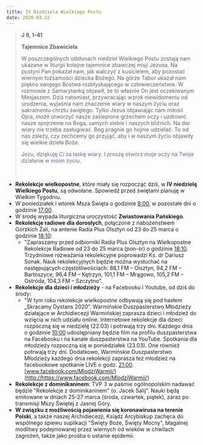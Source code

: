 ```yaml
---
title: IV Niedziela Wielkiego Postu
date: 2020-03-22
---
```


> **J 9, 1-41**
>
> **Tajemnice Zbawiciela**
>
> W poszczególnych odsłonach niedziel Wielkiego Postu zostają nam ukazane w liturgii kolejne tajemnice zbawczej misji Jezusa. Na pustyni Pan pokazał nam, jak walczyć z kusicielem, aby pozostać wiernym tożsamości dziecka Bożego. Na górze Tabor ukazał nam piękno swojego Bóstwa rozbłyskającego w człowieczeństwie. W rozmowie z Samarytanką objawił, że to właśnie On jest oczekiwanym Mesjaszem. Dziś natomiast, przywracając wzrok niewidomemu od urodzenia, wyjaśnia nam znaczenie wiary w naszym życiu oraz sakramentu chrztu świętego. Tylko Jezus objawiając nam miłość Ojca, może otworzyć nasze zaślepione grzechem oczy i uzdrowić nasze spojrzenie na Boga, samych siebie i naszych bliźnich. Na dar wiary nie trzeba zasługiwać. Bóg pragnie go hojnie udzielać. To od  nas zależy, czy zechcemy go przyjąć, aby i w naszym życiu objawiły się wielkie dzieła Boże.
>
> <span style="color: #666699;">Jezu, dziękuję Ci za łaskę wiary. I proszę otwórz moje oczy na Twoje działanie w moim życiu. </span>
>
> &nbsp;


- **Rekolekcje wielkopostne**, które miały się rozpocząć dziś, w **IV niedzielę Wielkiego Postu**, są odwołane. Spowiedź przed świętami planuję w Wielkim Tygodniu.
- W poniedziałek i wtorek Msza Święta o godzinie <u>8:00</u>, w pozostałe dni o godzinie <u>17:00</u>.
- W środę wypada liturgiczna uroczystość **Zwiastowania Pańskiego**.
- **Rekolekcje radiowe dla dorosłych**, połączone z nabożeństwem Gorzkich Żali, na antenie Radia Plus Olsztyn od 23 do 25 marca o godzinie <u>18:10</u>:
  - "Zapraszamy przed odbiorniki Radia Plus Olsztyn na Wielkopostne Rekolekcje Radiowe od 23 do 25 marca (pon-śr) o godzinie <u>18:10</u>. Trzydniowe rozważania rekolekcyjne poprowadzi Ks. dr Dariusz Sonak. Nauk rekolekcyjnych będzie można wysłuchać na następujących częstotliwościach: 88,1 FM – Olsztyn, 94,2 FM – Bartoszyce, 96,4 FM – Kętrzyn, 101,1 FM – Mrągowo, 105,2 FM – Ostróda, 104,3 FM – Szczytno".
- **Rekolekcje dla dzieci i młodzieży** - na Facebooku i Youtube, od dziś do środy:
  - "W tym roku rekolekcje wielkopostne odbywają się pod hasłem „Skracamy Dystans 2020”. Warmińskie Duszpasterstwo Młodzieży działające w Archidiecezji Warmińskiej zaprasza dzieci i młodzież do wzięcia w nich udziału online.
Internetowe rekolekcje dla dzieci rozpoczną się w niedzielę (22.03) i potrwają trzy dni. Każdego dnia o godzinie <u>10:00</u> udostępniany będzie film na profilu duszpasterstwa na Facebooku i na kanale duszpasterstwa na YouTube.
Spotkania dla młodzieży rozpoczną się w poniedziałek (23.03). One również potrwają trzy dni. Dodatkowo, Warmińskie Duszpasterstwo Młodzieży każdego dnia rekolekcji zaprasza też młodzież na facebookowe spotkanie LIVE o godz. <u>21:00</u>.
[www.facebook.com/MlodziWarmii/](http://https://www.facebook.com/MlodziWarmii/)
- **Rekolekcje z dominikaninem**: TVP 3 w paśmie ogólnopolskim nadawać będzie "Rekolekcje z dominikaninem" (o. Jacek Salij". Nauki będą emitowane w dniach 25-27 marca (środa, czwartek, piątek), zaraz po transmisji Mszy Świętej z Jasnej Góry.
- **W związku z możliwością pojawienia się koronawirusa na terenie Polski**, a także naszej Archidiecezji, Ksiądz Arcybiskup zachęca do wspólnego śpiewu suplikacji "Święty Boże, Święty Mocny", błagalnej modlitwy podejmowanej przez wiernych od wieków w chwilach zagrożeń, także jako prośba o ustanie epidemii.
